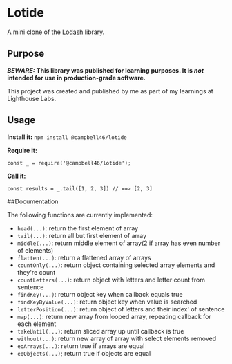 # Lotide

A mini clone of the [Lodash](https://lodash.com) library.

## Purpose

**_BEWARE:_ This library was published for learning purposes. It is _not_ intended for use in production-grade software.**

This project was created and published by me as part of my learnings at Lighthouse Labs.

## Usage

**Install it:**
`npm install @campbell46/lotide`

**Require it:**

`const _ = require('@campbell46/lotide');`

**Call it:**

`const results = _.tail([1, 2, 3]) // ==> [2, 3]`

##Documentation

The following functions are currently implemented:

* `head(...)`: return the first element of array
* `tail(...)`: return all but first element of array
* `middle(...)`: return middle element of array(2 if array has even number of elements)
* `flatten(...)`: return a flattened array of arrays
* `countOnly(...)`: return object containing selected array elements and they're count
* `countLetters(...)`: return object with letters and letter count from sentence
* `findKey(...)`: return object key when callback equals true
* `findKeyByValue(...)`: return object key when value is searched
* `letterPosition(...)`: return object of letters and their index' of sentence
* `map(...)`: return new array from looped array, repeating callback for each element
* `takeUntil(...)`: return sliced array up until callback is true
* `without(...)`: return new array of array with select elements removed
* `eqArrays(...)`: return true if arrays are equal
* `eqObjects(...)`; return true if objects are equal